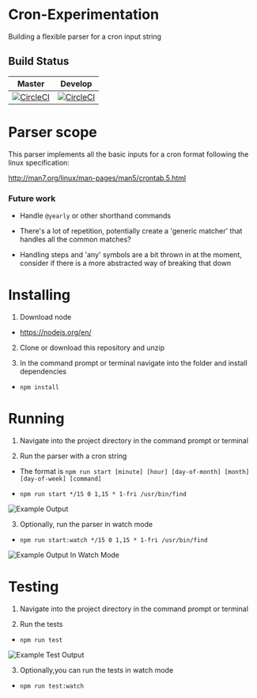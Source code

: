 # Cron-Experimentation
Building a flexible parser for a cron input string

## Build Status
| Master  |  Develop |
|---|---|
| [![CircleCI](https://circleci.com/gh/j-c-levin/cron-experimentation/tree/master.svg?style=svg)](https://circleci.com/gh/j-c-levin/cron-experimentation/tree/master)  |  [![CircleCI](https://circleci.com/gh/j-c-levin/cron-experimentation/tree/develop.svg?style=svg)](https://circleci.com/gh/j-c-levin/cron-experimentation/tree/develop) |

# Parser scope

This parser implements all the basic inputs for a cron format following the linux specification:

http://man7.org/linux/man-pages/man5/crontab.5.html

### Future work

* Handle ```@yearly``` or other shorthand commands

* There's a lot of repetition, potentially create a 'generic matcher' that handles all the common matches?

* Handling steps and 'any' symbols are a bit thrown in at the moment, consider if there is a more abstracted way of breaking that down

# Installing
1) Download node

* https://nodejs.org/en/

2) Clone or download this repository and unzip

3) In the command prompt or terminal navigate into the folder and install dependencies

* ```npm install```

# Running 

1) Navigate into the project directory in the command prompt or terminal

2) Run the parser with a cron string

* The format is ```npm run start [minute] [hour] [day-of-month] [month] [day-of-week] [command]```

* ```npm run start */15 0 1,15 * 1-fri /usr/bin/find```

![Example Output](https://i.imgur.com/AgNyjd3.png "An image of a command prompt window displaying a successfully parsed cron string")

3) Optionally, run the parser in watch mode

* ```npm run start:watch */15 0 1,15 * 1-fri /usr/bin/find```

![Example Output In Watch Mode](https://i.imgur.com/es1uMQn.png "An image of a command prompt window running the cron parser in watch mode")

# Testing

1) Navigate into the project directory in the command prompt or terminal

2) Run the tests

* ```npm run test```

![Example Test Output](https://i.imgur.com/bNHIAUj.png "An image of a command prompt window running the tests")

3) Optionally,you can run the tests in watch mode

* ```npm run test:watch```